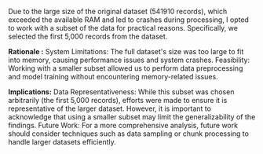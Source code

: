 Due to the large size of the original dataset (541910 records), which exceeded the available RAM and led to crashes during processing, I opted to work with a subset of the data for practical reasons. Specifically, we selected the first 5,000 records from the dataset.

**Rationale :**
System Limitations: The full dataset's size was too large to fit into memory, causing performance issues and system crashes.
Feasibility: Working with a smaller subset allowed us to perform data preprocessing and model training without encountering memory-related issues.


**Implications:**
Data Representativeness: While this subset was chosen arbitrarily (the first 5,000 records), efforts were made to ensure it is representative of the larger dataset. However, it is important to acknowledge that using a smaller subset may limit the generalizability of the findings.
Future Work: For a more comprehensive analysis, future work should consider techniques such as data sampling or chunk processing to handle larger datasets efficiently.
